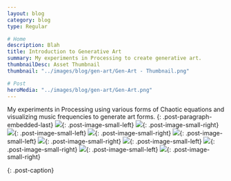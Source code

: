 ```yaml
---
layout: blog
category: blog
type: Regular

# Home
description: Blah
title: Introduction to Generative Art
summary: My experiments in Processing to create generative art.
thumbnailDesc: Asset Thumbnail
thumbnail: "../images/blog/gen-art/Gen-Art - Thumbnail.png"

# Post
heroMedia: "../images/blog/gen-art/Gen-Art.png"
---
```


My experiments in Processing using various forms of Chaotic equations and visualizing music frequencies to generate art forms.
{: .post-paragraph-embedded-last}
<img src="../images/blog/gen-art/Images/gen-art-1-lqip.png" data-src="../images/blog/gen-art/Images/gen-art-1.png" class="lazyload blur-up">{: .post-image-small-left}
<img src="../images/blog/gen-art/Images/gen-art-2-lqip.png" data-src="../images/blog/gen-art/Images/gen-art-2.png" class="lazyload blur-up">{: .post-image-small-right}
<img src="../images/blog/gen-art/Images/gen-art-3-lqip.png" data-src="../images/blog/gen-art/Images/gen-art-3.png" class="lazyload blur-up">{: .post-image-small-left}
<img src="../images/blog/gen-art/Images/gen-art-4-lqip.png" data-src="../images/blog/gen-art/Images/gen-art-4.png" class="lazyload blur-up">{: .post-image-small-right}
<img src="../images/blog/gen-art/Images/gen-art-5-lqip.png" data-src="../images/blog/gen-art/Images/gen-art-5.png" class="lazyload blur-up">{: .post-image-small-left}
<img src="../images/blog/gen-art/Images/gen-art-6-lqip.png" data-src="../images/blog/gen-art/Images/gen-art-6.png" class="lazyload blur-up">{: .post-image-small-right}
<img src="../images/blog/gen-art/Images/gen-art-7-lqip.png" data-src="../images/blog/gen-art/Images/gen-art-7.png" class="lazyload blur-up">{: .post-image-small-left}
<img src="../images/blog/gen-art/Images/gen-art-8-lqip.png" data-src="../images/blog/gen-art/Images/gen-art-8.png" class="lazyload blur-up">{: .post-image-small-right}
<img src="../images/blog/gen-art/Images/gen-art-9-lqip.png" data-src="../images/blog/gen-art/Images/gen-art-9.png" class="lazyload blur-up">{: .post-image-small-left}
<img src="../images/blog/gen-art/Images/gen-art-10-lqip.png" data-src="../images/blog/gen-art/Images/gen-art-10.png" class="lazyload blur-up">{: .post-image-small-right}

{: .post-caption}


